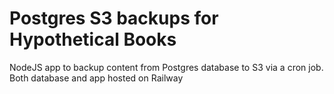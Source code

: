 # Postgres S3 backups for Hypothetical Books

NodeJS app to backup content from Postgres database to S3 via a cron job. Both database and app hosted on Railway
